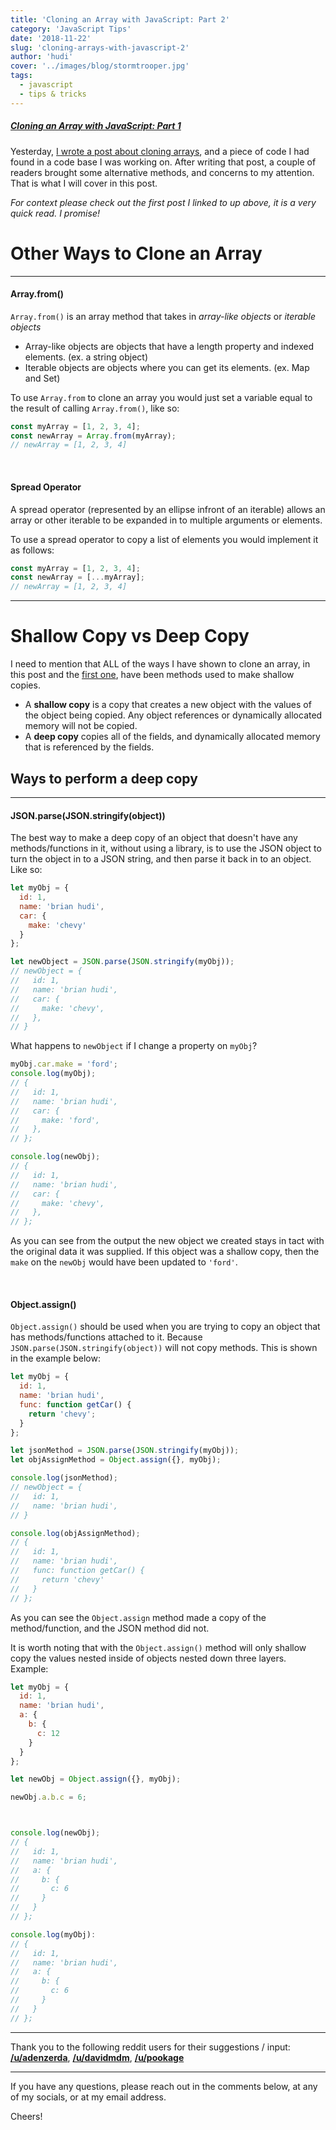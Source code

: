 ```yaml
---
title: 'Cloning an Array with JavaScript: Part 2'
category: 'JavaScript Tips'
date: '2018-11-22'
slug: 'cloning-arrays-with-javascript-2'
author: 'hudi'
cover: '../images/blog/stormtrooper.jpg'
tags:
  - javascript
  - tips & tricks
---
```


##### [Cloning an Array with JavaScript: Part 1](https://brianhudi.com/cloning-arrays-with-javascript)

Yesterday, [I wrote a post about cloning arrays](https://brianhudi.com/cloning-arrays-with-javascript), and a piece of code I had found in a code base I was working on. After writing that post, a couple of readers brought some alternative methods, and concerns to my attention. That is what I will cover in this post.

_For context please check out the first post I linked to up above, it is a very quick read. I promise!_

# Other Ways to Clone an Array

---

#### Array.from()

`Array.from()` is an array method that takes in _array-like objects_ or _iterable objects_

- Array-like objects are objects that have a length property and indexed elements. (ex. a string object)
- Iterable objects are objects where you can get its elements. (ex. Map and Set)

To use `Array.from` to clone an array you would just set a variable equal to the result of calling `Array.from()`, like so:

```js
const myArray = [1, 2, 3, 4];
const newArray = Array.from(myArray);
// newArray = [1, 2, 3, 4]
```

<br>

#### Spread Operator

A spread operator (represented by an ellipse infront of an iterable) allows an array or other iterable to be expanded in to multiple arguments or elements.

To use a spread operator to copy a list of elements you would implement it as follows:

```js
const myArray = [1, 2, 3, 4];
const newArray = [...myArray];
// newArray = [1, 2, 3, 4]
```

---

# Shallow Copy vs Deep Copy

I need to mention that ALL of the ways I have shown to clone an array, in this post and the [first one](https://brianhudi.com/cloning-arrays-with-javascript), have been methods used to make shallow copies.

- A **shallow copy** is a copy that creates a new object with the values of the object being copied. Any object references or dynamically allocated memory will not be copied.
- A **deep copy** copies all of the fields, and dynamically allocated memory that is referenced by the fields.

## Ways to perform a deep copy

---

#### JSON.parse(JSON.stringify(object))

The best way to make a deep copy of an object that doesn't have any methods/functions in it, without using a library, is to use the JSON object to turn the object in to a JSON string, and then parse it back in to an object. Like so:

```js
let myObj = {
  id: 1,
  name: 'brian hudi',
  car: {
    make: 'chevy'
  }
};

let newObject = JSON.parse(JSON.stringify(myObj));
// newObject = {
//   id: 1,
//   name: 'brian hudi',
//   car: {
//     make: 'chevy',
//   },
// }
```

What happens to `newObject` if I change a property on `myObj`?

```js
myObj.car.make = 'ford';
console.log(myObj);
// {
//   id: 1,
//   name: 'brian hudi',
//   car: {
//     make: 'ford',
//   },
// };

console.log(newObj);
// {
//   id: 1,
//   name: 'brian hudi',
//   car: {
//     make: 'chevy',
//   },
// };
```

As you can see from the output the new object we created stays in tact with the original data it was supplied. If this object was a shallow copy, then the `make` on the `newObj` would have been updated to `'ford'`.

<br>

#### Object.assign()

`Object.assign()` should be used when you are trying to copy an object that has methods/functions attached to it. Because `JSON.parse(JSON.stringify(object))` will not copy methods. This is shown in the example below:

```js
let myObj = {
  id: 1,
  name: 'brian hudi',
  func: function getCar() {
    return 'chevy';
  }
};

let jsonMethod = JSON.parse(JSON.stringify(myObj));
let objAssignMethod = Object.assign({}, myObj);

console.log(jsonMethod);
// newObject = {
//   id: 1,
//   name: 'brian hudi',
// }

console.log(objAssignMethod);
// {
//   id: 1,
//   name: 'brian hudi',
//   func: function getCar() {
//     return 'chevy'
//   }
// };
```

As you can see the `Object.assign` method made a copy of the method/function, and the JSON method did not.

It is worth noting that with the `Object.assign()` method will only shallow copy the values nested inside of objects nested down three layers. Example:

```js
let myObj = {
  id: 1,
  name: 'brian hudi',
  a: {
    b: {
      c: 12
    }
  }
};

let newObj = Object.assign({}, myObj);

newObj.a.b.c = 6;



console.log(newObj);
// {
//   id: 1,
//   name: 'brian hudi',
//   a: {
//     b: {
//       c: 6
//     }
//   }
// };

console.log(myObj):
// {
//   id: 1,
//   name: 'brian hudi',
//   a: {
//     b: {
//       c: 6
//     }
//   }
// };
```

---

Thank you to the following reddit users for their suggestions / input:
**[/u/adenzerda](https://www.reddit.com/user/adenzerda)**, **[/u/davidmdm](https://www.reddit.com/user/davidmdm)**, **[/u/pookage](https://www.reddit.com/user/pookage)**

---

If you have any questions, please reach out in the comments below, at any of my socials, or at my email address.

Cheers!
